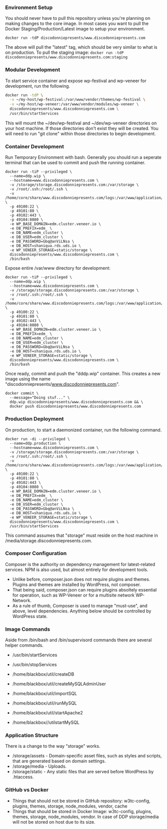 ### Environment Setup
You should never have to pull this repository unless you're planning on making changes to the core image.
In most cases you want to pull the Docker Staging/Production/Latest image to setup your environment.

`docker run -tdP discodonniepresents/www.discodonniepresents.com`

The above will pull the "latest" tag, which should be very similar to what is on production. To pull the staging image:
`docker run -tdP discodonniepresents/www.discodonniepresents.com:staging`

### Modular Development
To start service container and expose wp-festival and wp-veneer for development, run the following.

```sh
docker run -tdP \
  -v ~/my-host/wp-festival:/var/www/vendor/themes/wp-festival \
  -v ~/my-host/wp-veneer:/var/www/vendor/modules/wp-veneer \
  discodonniepresents/www.discodonniepresents.com \
  /usr/bin/startServices
```

This will mount the ~/dev/wp-festival and ~/dev/wp-veneer directories on your host machine.
If those directories don't exist they will be created.
You will need to run "git clone" within those directories to begin development.

### Container Development

Run Temporary Environment with bash. Generally you should run a seperate terminal that can be used to commit and push the running container.
```
docker run -tiP --privileged \
  --name=ddp.wip \
  --hostname=www.discodonniepresents.com \
  -v /storage/storage.discodonniepresents.com:/var/storage \
  -v /root/.ssh:/root/.ssh \
  -v /home/core/share/www.discodonniepresents.com/logs:/var/www/application/logs \
  -p 49100:22 \
  -p 49101:80 \
  -p 49102:443 \
  -p 49104:8080 \
  -e WP_BASE_DOMAIN=edm.cluster.veneer.io \
  -e DB_PREFIX=edm_ \
  -e DB_NAME=edm_cluster \
  -e DB_USER=edm_cluster \
  -e DB_PASSWORD=Gbq@anViLNsa \
  -e DB_HOST=shaniqua.rds.uds.io \
  -e WP_VENEER_STORAGE=static/storage \
  discodonniepresents/www.discodonniepresents.com \
  /bin/bash
```

Expose entire /var/www directory for development:

```
docker run -tiP --privileged \
  --name=ddp.wip \
  --hostname=www.discodonniepresents.com \
  -v /storage/storage.discodonniepresents.com:/var/storage \
  -v /root/.ssh:/root/.ssh \
  -v /home/core/share/www.discodonniepresents.com/logs:/var/www/application/logs \
  -p 49100:22 \
  -p 49101:80 \
  -p 49102:443 \
  -p 49104:8080 \
  -e WP_BASE_DOMAIN=edm.cluster.veneer.io \
  -e DB_PREFIX=edm_ \
  -e DB_NAME=edm_cluster \
  -e DB_USER=edm_cluster \
  -e DB_PASSWORD=Gbq@anViLNsa \
  -e DB_HOST=shaniqua.rds.uds.io \
  -e WP_VENEER_STORAGE=static/storage \
  discodonniepresents/www.discodonniepresents.com \
  /bin/bash
```

Once ready, commit and push the "dddp.wip" container. This creates a new image using the name "discodonniepresents/www.discodonniepresents.com".
```
docker commit \
  --message="Doing stuf..." \
  ddp.wip discodonniepresents/www.discodonniepresents.com && \
  docker push discodonniepresents/www.discodonniepresents.com
```

### Production Deployment
On production, to start a daemonized container, run the following command.

```
docker run -di --privileged \
  --name=ddp.production \
  --hostname=www.discodonniepresents.com \
  -v /storage/storage.discodonniepresents.com:/var/storage \
  -v /root/.ssh:/root/.ssh \
  -v /home/core/share/www.discodonniepresents.com/logs:/var/www/application/logs \
  -p 49100:22 \
  -p 49101:80 \
  -p 49102:443 \
  -p 49104:8080 \
  -e WP_BASE_DOMAIN=edm.cluster.veneer.io \
  -e DB_PREFIX=edm_ \
  -e DB_NAME=edm_cluster \
  -e DB_USER=edm_cluster \
  -e DB_PASSWORD=Gbq@anViLNsa \
  -e DB_HOST=shaniqua.rds.uds.io \
  -e WP_VENEER_STORAGE=static/storage \
  discodonniepresents/www.discodonniepresents.com \
  /usr/bin/startServices
```

This command assumes that "storage" must reside on the host machine in /media/storage.discodonniepresents.com.

### Composer Configuration
Composer is the authority on dependency management for latest-related services. NPM is also used, but almost entirely for development tools.

* Unlike before, composer.json does not require plugins and themes. Plugins and themes are installed by WordPress, not composer.
* That being said, composer.json can require plugins absoltely essential for operation, such as WP-Veneer or for a multisite network WP-Network.
* As a rule of thumb, Composer is used to manage "must-use", and above, level dependencies. Anything below should be controlled by WordPress state.

### Image Commands
Aside from /bin/bash and /bin/supervisord commands there are several helper commands.

* /usr/bin/startServices
* /usr/bin/stopServices

* /home/blackbox/util/createDB
* /home/blackbox/util/createMySQLAdminUser
* /home/blackbox/util/importSQL
* /home/blackbox/util/runMySQL
* /home/blackbox/util/startApache2
* /home/blackbox//utilstartMySQL

### Application Structure
There is a change to the way "storage" works.

* /storage/assets - Domain-specific asset files, such as styles and scripts, that are generated based on domain settings.
* /storage/media  - Uploads.
* /storage/static - Any static files that are served before WordPress by .htaccess.

### GitHub vs Docker

* Things that should not be stored in GitHub repository: w3tc-config, plugins, themes, storage, node_modules, vendor, cache
* Things that should be stored in Docker Image: w3tc-config, plugins, themes, storage, node_modules, vendor. In case of DDP storage/media will not be stored on host due to its size.
